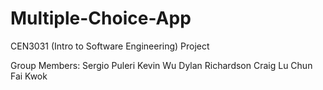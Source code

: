 # Multiple-Choice-App
CEN3031 (Intro to Software Engineering) Project

Group Members:
Sergio Puleri 
Kevin Wu
Dylan Richardson
Craig Lu
Chun Fai Kwok
